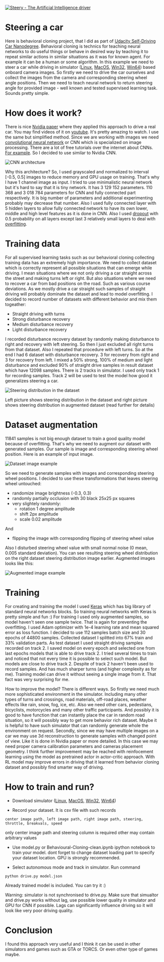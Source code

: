 
[![Steery - The Artificial Intelligence driver](http://img.youtube.com/vi/--jKKhA8dys/0.jpg)](https://www.youtube.com/watch?v=--jKKhA8dys)

# Steering a car

Here is behavioral cloning project, that I did as part of [Udacity Self-Driving Car Nanodegree](https://www.udacity.com/drive).
Behavioral cloning is technics for teaching neural networks to do useful things or behave in desired way by teaching it
to repeat similar actions in similar situations as it was for known agent. For example it can be a human or some algorithm.
In this example we need to steer a car while driving in simulator 
([Linux](https://d17h27t6h515a5.cloudfront.net/topher/2016/November/5831f0f7_simulator-linux/simulator-linux.zip),
[MacOS](https://d17h27t6h515a5.cloudfront.net/topher/2016/November/5831f290_simulator-macos/simulator-macos.zip),
[Win32](https://d17h27t6h515a5.cloudfront.net/topher/2016/November/5831f4b6_simulator-windows-32/simulator-windows-32.zip),
[Win64](https://d17h27t6h515a5.cloudfront.net/topher/2016/November/5831f3a4_simulator-windows-64/simulator-windows-64.zip))
based onboard camera images. So firstly we need to drive the car ourselves and collect the images from the camera and
corresponding steering wheel angle positions. Then we need to teach neural network to return steering angle for provided
image - well known and tested supervised learning task. Sounds pretty simple.

# How does it work?

There is nice [Nvidia paper](http://images.nvidia.com/content/tegra/automotive/images/2016/solutions/pdf/end-to-end-dl-using-px.pdf)
where they applied this approach to drive a real car. You may find videos of it on [youtube](https://www.youtube.com/results?search_query=nvidia+bb8). It's pretty amazing to watch.
I use the same but simplified method. Since we are working with images we need
[convolutional neural network](https://en.wikipedia.org/wiki/Convolutional_neural_network) or CNN which is specialized on image processing.
There are a lot of free tutorials over the internet about CNNs. [For example](https://www.udacity.com/course/deep-learning--ud730).
So I decided to use similar to Nvidia CNN.

![CNN architecture](https://github.com/parilo/steering-a-car-behavioral-cloning/blob/master/Proj3-CNN.png "CNN architecture")

Why this architecture? So, I used grayscaled and normalized to interval [-0.5, 0.5] images to reduce memory and GPU usage on training. That's why I have 1 channel image as input.
I tried to use minimalistic neural network but it's hard to say that it is tiny network. It has 3 129 152 parameters. 110 368 and 3 018 784 parameters
for CNN and fully connected part respectively. It is big number of parameters and additional experimenting probably may decrease that number. Also I
used fully connected layer with 5 hidden layers to allow fully connected network to have its own lower, middle and high level features as it is
done in CNN. Also I used [dropout](https://en.wikipedia.org/wiki/Convolutional_neural_network#Dropout) with 0.5 probability on all layers except last 3 
relatively small layers to deal with [overfitting](https://en.wikipedia.org/wiki/Overfitting).

# Training data

For all supervised learning tasks such as our behavioral cloning collecting training data has an extremely high importance. We need to collect dataset which
is correctly represent all possible situations that can emerge while driving. I mean situations where we not only driving a car straight across the street and
making turns left or right. But also situations where we need to recover a car from bad positions on the road. Such as various course deviations. As we mostly
drive a car straight such samples of straight driving will probably dominate the dataset and lead to model overfitting. I decided to record number of datasets with
different behavior and mix them togeather:
- Straight driving with turns
- Strong disturbance recovery
- Medium disturbance recovery
- Light disturbance recovery

I recorded disturbance recovery dataset by randomly making disturbance to right and recovery with left steering. So then I just excluded all right turns from that dataset.
Also I repeated that procedure with left turns. So at the end I had 6 dataset with disturbance recovery. 3 for recovery from right and 3 for recovery from left.
I mixed a 50% strong, 100% of medium and light disturbance and excluded 90% of straight drive samples in result dataset which have 12098 samples.
There is 2 tracks in simulator. I used only track 1 for recording samples. Track 2 will be used to test the model how good it generalizes steering a car.

![Steering distribution in the dataset](https://github.com/parilo/steering-a-car-behavioral-cloning/blob/master/dataset-steering-distribution.png "Steering distribution in the dataset")

Left picture shows steering distribution in the dataset and right picture shows steering distribution in augmented dataset (read further for detalis)

# Dataset augmentation

11841 samples is not big enough dataset to train a good quality model because of overfitting. That's why we need to augment our dataset with generated samples. Our sample is image and corresponding steering wheel position.
Here is an example of input image.

![Dataset image example](https://github.com/parilo/steering-a-car-behavioral-cloning/blob/master/dataset-image-example.png "Dataset image example")

So we need to generate samples with images and corresponding steering wheel positions. I decided to use these transformations that leaves steering wheel untouched:
- randomize image brightness (-0.3, 0.3)
- randomly partially occlusion with 30 black 25x25 px squares
- very slightely randomly:
    - rotation 1 degree amplitude
    - shift 2px amplitude
    - scale 0.02 amplitude

And
- flipping the image with corresponding flipping of steering wheel value

Also I disturbed steering wheel value with small normal noise (0 mean, 0.005 standard deviation). You can see resulting steering wheel distribution on the right dataset steering distribution image earlier.
Augmented images looks like this:

![Augmented image example](https://github.com/parilo/steering-a-car-behavioral-cloning/blob/master/augmented-image-example.png "Augmented image example")

# Training

For creating and training the model I used [Keras](https://keras.io/) which has big library of standard neural networks blocks. So training neural networks with Keras is pretty simple and fun :)
For training I used only augmented samples, so model haven't seen one sample twice. That is again for preventing the overfitting. I used Adam optimizer with 1e-4 learning rate and mean squared error as loss function.
I decided to use 112 samples batch size and 30 epochs of 44800 samples. Collected dataset I splitted into 67% train and 33% validation parts. As test dataset I used straight driving samples recorded on track 2.
I saved model on every epoch and selected one from last epochs models that is able to drive track 2. I tried several times to train and noticed that not every time it is possible to select such model. But models are close to drive track 2.
Despite of track 2 haven't been used to record samples. And has much sharper turns (and higher complexity as for me). Training model can drive it without seeing a single image from it. That fact was very surprising for me.

How to improve the model? There is different ways. So firstly we need much more sophisticated environment in the simulator. Including many other types of turns and crossings,
road materials, off-road places, weather effects like rain, snow, fog, ice, etc. Also we need other cars, pedestians, bicyclists, motorcycles and many other traffic participants.
And possibly it is good to have function that can instantly place the car in random road situation, so it will possibly way to get more behavior rich dataset. Maybe it is helpful
to have such simulator that can randomly generate whole the environment on request.
Secondly, since we may have multiple images on a car we may use 3d reconstruction to generate samples with changed point of view. Like it is done in Nvidia paper or
more detailed. In this case we may need proper camera calibration parameters and cameras placement geometry.
I think further improvement may be reached with reinfocement learning using the model as pretrained actor in actor-critic approach. With RL model may improve errors in driving that
it learned from behavior cloning dataset and possibly find smarter way of driving.

# How to train and run?

- Download simulator ([Linux](https://d17h27t6h515a5.cloudfront.net/topher/2016/November/5831f0f7_simulator-linux/simulator-linux.zip),
[MacOS](https://d17h27t6h515a5.cloudfront.net/topher/2016/November/5831f290_simulator-macos/simulator-macos.zip),
[Win32](https://d17h27t6h515a5.cloudfront.net/topher/2016/November/5831f4b6_simulator-windows-32/simulator-windows-32.zip),
[Win64](https://d17h27t6h515a5.cloudfront.net/topher/2016/November/5831f3a4_simulator-windows-64/simulator-windows-64.zip))

- Record your dataset. It is csv file with such records
```
center image path, left image path, right image path, steering, throttle, breakvals, speed
```
only center image path and steering column is required other may contain arbitrary values

- Use model.py or Behavioural-Cloning-clean.ipynb ipython notebook to train your model.
    dont forget to change dataset loading part to specify your dataset location.
    GPU is strongly recommended.

- Select autonomous mode and track in simulator. Run command
```
python drive.py model.json
```
Already trained model is included. You can try it :)

Warning: simulator is not synchronised to drive.py. Make sure that simualtor and drive.py works without lag, use possible lower quality in simulator and GPU for CNN if possible.
Lags can significantly influence driving so it will look like very poor driving quality.

# Conclusion

I found this approach very useful and I think it can be used in other simulators and games such as GTA or TORCS. Or even other type of games maybe.
